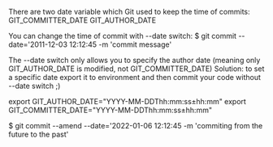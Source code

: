 There are two date variable which Git used to keep the time of commits:
GIT_COMMITTER_DATE
GIT_AUTHOR_DATE

You can change the time of commit with --date switch:
$ git commit --date='2011-12-03 12:12:45 -m 'commit message'

The --date switch only allows you to specify the author date (meaning only GIT_AUTHOR_DATE is modified, not GIT_COMMITTER_DATE)
Solution: to set a specific date export it to environment and then commit your code without --date switch ;)

export GIT_AUTHOR_DATE="YYYY-MM-DDThh:mm:ss±hh:mm"
export GIT_COMMITTER_DATE="YYYY-MM-DDThh:mm:ss±hh:mm"

$ git commit --amend --date='2022-01-06 12:12:45 -m 'commiting from the future to the past'